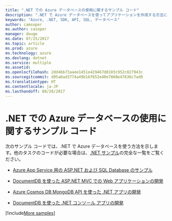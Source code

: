 ```yaml
---
title: ".NET での Azure データベースの使用に関するサンプル コード"
description: ".NET で Azure データベースを使ってアプリケーションを作成する方法に関するサンプル コードを入手してください"
keywords: "Azure, .NET, SDK, API, SQL, データベース"
author: camsoper
ms.author: casoper
manager: douge
ms.date: 07/25/2017
ms.topic: article
ms.prod: azure
ms.technology: azure
ms.devlang: dotnet
ms.service: multiple
ms.assetid: 
ms.openlocfilehash: 2dd46b73aaee1451e429467d8103c952c827943c
ms.sourcegitcommit: d95a6ad3774a49b16f652e40e7860e47636c7ad0
ms.translationtype: HT
ms.contentlocale: ja-JP
ms.lasthandoff: 08/28/2017
---
```

# <a name="sample-code-for-using-azure-databases-with-net"></a>.NET での Azure データベースの使用に関するサンプル コード

次のサンプル コードでは、.NET で Azure データベースを使う方法を示します。他のタスクのコードが必要な場合は、[.NET サンプル](https://azure.microsoft.com/resources/samples/?term=dotnet)の完全な一覧をご覧ください。

- [Azure App Service 用の ASP.NET および SQL Database のサンプル](https://azure.microsoft.com/resources/samples/dotnet-sqldb-tutorial/)

- [DocumentDB を使った ASP.NET MVC での Web アプリケーションの開発](https://azure.microsoft.com/resources/samples/documentdb-dotnet-todo-app/)

- [Azure Cosmos DB MongoDB API を使った .NET アプリの開発](https://azure.microsoft.com/resources/samples/azure-cosmos-db-mongodb-dotnet-getting-started/)

- [DocumentDB を使った .NET コンソール アプリの開発](https://azure.microsoft.com/resources/samples/documentdb-dotnet-getting-started/)

[!include[More samples](includes/more-samples.md)]
